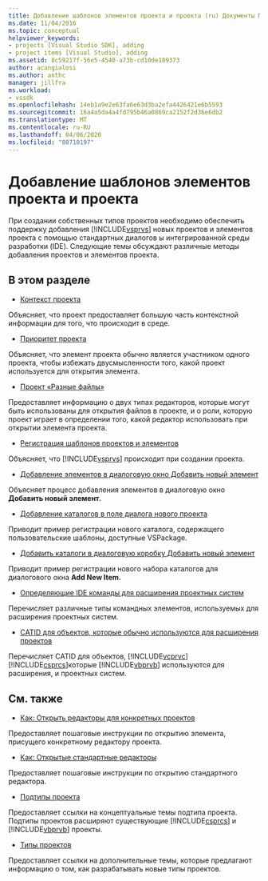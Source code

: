 ```yaml
---
title: Добавление шаблонов элементов проекта и проекта (ru) Документы Майкрософт
ms.date: 11/04/2016
ms.topic: conceptual
helpviewer_keywords:
- projects [Visual Studio SDK], adding
- project items [Visual Studio], adding
ms.assetid: 8c59217f-56e5-4540-a73b-cd10de189373
author: acangialosi
ms.author: anthc
manager: jillfra
ms.workload:
- vssdk
ms.openlocfilehash: 14eb1a9e2e63fa6e63d3ba2efa4426421e6b5593
ms.sourcegitcommit: 16a4a5da4a4fd795b46a0869ca2152f2d36e6db2
ms.translationtype: MT
ms.contentlocale: ru-RU
ms.lasthandoff: 04/06/2020
ms.locfileid: "80710197"
---
```

# <a name="add-project-and-project-item-templates"></a>Добавление шаблонов элементов проекта и проекта
При создании собственных типов проектов необходимо обеспечить поддержку добавления [!INCLUDE[vsprvs](../../code-quality/includes/vsprvs_md.md)] новых проектов и элементов проекта с помощью стандартных диалогов ы интегрированной среды разработки (IDE). Следующие темы обсуждают различные методы добавления проектов и элементов проекта.

## <a name="in-this-section"></a>В этом разделе
- [Контекст проекта](../../extensibility/internals/project-context.md)

 Объясняет, что проект предоставляет большую часть контекстной информации для того, что происходит в среде.

- [Приоритет проекта](../../extensibility/internals/project-priority.md)

 Объясняет, что элемент проекта обычно является участником одного проекта, чтобы избежать двусмысленности того, какой проект используется для открытия элемента.

- [Проект «Разные файлы»](../../extensibility/internals/miscellaneous-files-project.md)

 Предоставляет информацию о двух типах редакторов, которые могут быть использованы для открытия файлов в проекте, и о роли, которую проект играет в определении того, какой редактор использовать при открытии элемента проекта.

- [Регистрация шаблонов проектов и элементов](../../extensibility/internals/registering-project-and-item-templates.md)

 Объясняет, что [!INCLUDE[vsprvs](../../code-quality/includes/vsprvs_md.md)] происходит при создании проекта.

- [Добавление элементов в диалоговую окно Добавить новый элемент](../../extensibility/internals/adding-items-to-the-add-new-item-dialog-boxes.md)

 Объясняет процесс добавления элементов в диалоговую окно **Добавить новый элемент.**

- [Добавление каталогов в поле диалога нового проекта](../../extensibility/internals/adding-directories-to-the-new-project-dialog-box.md)

 Приводит пример регистрации нового каталога, содержащего пользовательские шаблоны, доступные VSPackage.

- [Добавить каталоги в диалоговую коробку Добавить новый элемент](../../extensibility/internals/adding-directories-to-the-add-new-item-dialog-box.md)

 Приводит пример регистрации нового набора каталогов для диалогового окна **Add New Item.**

- [Определяющие IDE команды для расширения проектных систем](../../extensibility/internals/ide-defined-commands-for-extending-project-systems.md)

 Перечисляет различные типы командных элементов, используемых для расширения проектных систем.

- [CATID для объектов, которые обычно используются для расширения проектов](../../extensibility/internals/catids-for-objects-that-are-typically-used-to-extend-projects.md)

 Перечисляет CATID для объектов, [!INCLUDE[vcprvc](../../code-quality/includes/vcprvc_md.md)] [!INCLUDE[csprcs](../../data-tools/includes/csprcs_md.md)]которые [!INCLUDE[vbprvb](../../code-quality/includes/vbprvb_md.md)] используются для расширения, и проектных систем.

## <a name="related-sections"></a>См. также
- [Как: Открыть редакторы для конкретных проектов](../../extensibility/how-to-open-project-specific-editors.md)

 Предоставляет пошаговые инструкции по открытию элемента, присущего конкретному редактору проекта.

- [Как: Открытые стандартные редакторы](../../extensibility/how-to-open-standard-editors.md)

 Предоставляет пошаговые инструкции по открытию стандартного редактора.

- [Подтипы проекта](../../extensibility/internals/project-subtypes.md)

 Предоставляет ссылки на концептуальные темы подтипа проекта. Подтипы проектов расширяют существующие [!INCLUDE[csprcs](../../data-tools/includes/csprcs_md.md)] и [!INCLUDE[vbprvb](../../code-quality/includes/vbprvb_md.md)] проекты.

- [Типы проектов](../../extensibility/internals/project-types.md)

 Предоставляет ссылки на дополнительные темы, которые предлагают информацию о том, как разрабатывать новые типы проектов.
